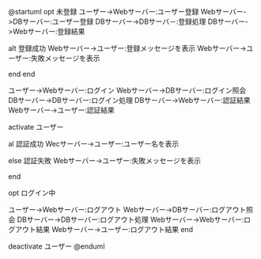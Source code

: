 @startuml
opt 未登録
ユーザー->Webサーバー:ユーザー登録
Webサーバー->DBサーバー:ユーザー登録
DBサーバー->DBサーバ－:登録処理
DBサーバー->Webサーバー:登録結果

alt 登録成功
Webサーバー->ユーザー:登録メッセージを表示
Webサーバー->ユーザー:失敗メッセージを表示

end
end

ユーザー->Webサーバー:ログイン
Webサーバー->DBサーバー:ログイン照会
DBサーバー->DBサーバー:ログイン処理
DBサーバー->Webサーバー:認証結果
Webサーバー->ユーザー:認証結果

activate ユーザー

al 認証成功
Wecサーバー->ユーザー:ユーザー名を表示

else 認証失敗
Webサーバー->ユーザー:失敗メッセージを表示

end

opt ログイン中

ユーザー->Webサーバー:ログアウト
Webサーバー->DBサーバー:ログアウト照会
DBサーバー->DBサーバー:ログアウト処理
Webサーバー->Webサーバー:ログアウト結果
Webサーバー->ユーザー:ログアウト結果
end

deactivate ユーザー
@enduml
